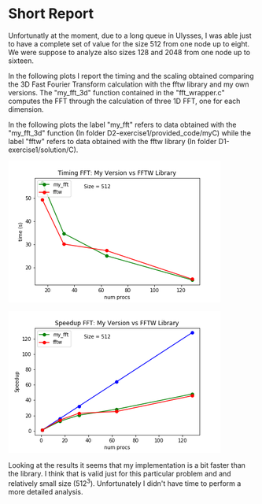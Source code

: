 # Short Report

Unfortunatly at the moment, due to a long queue in Ulysses, I was able just to have a complete set of value for the size $512$ from one node up to eight. We were suppose to analyze also sizes $128$ and $2048$ from one node up to sixteen.

In the following plots I report the timing and the scaling obtained comparing the 3D Fast Fourier Transform calculation
with the fftw library and my own versions.
The "my_fft_3d" function contained in the "fft_wrapper.c" computes the
FFT through the calculation of three 1D FFT, one for each dimension.

In the following plots the label "my_fft" refers to data obtained with the "my_fft_3d" function (In folder D2-exercise1/provided_code/myC) while
the label "fftw" refers to data obtained with the fftw library (In folder D1-exercise1/solution/C).

![GitHub Logo](timing_size512.png)


![GitHub Logo](Speedup_size512.png)

Looking at the results it seems that my implementation is a bit faster than the library. I think that is valid just for this particular problem and and relatively small size ($512^3$). Unfortunately I didn't have time to perform a more detailed analysis.
